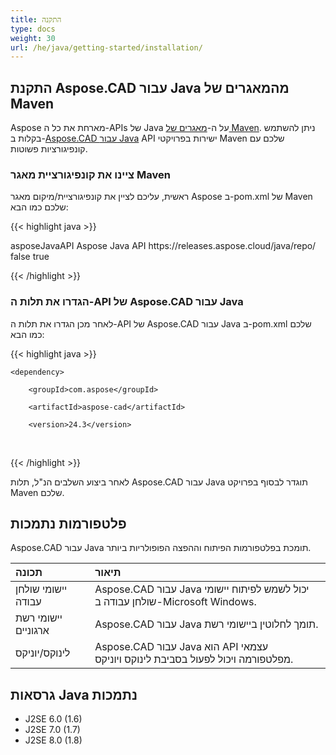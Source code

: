 ```yaml
---
title: התקנה
type: docs
weight: 30
url: /he/java/getting-started/installation/
---
```


## **התקנת Aspose.CAD עבור Java מהמאגרים של Maven**

Aspose מארחת את כל ה-APIs של Java על ה-[מאגרים של Maven](https://releases.aspose.com/java/repo/com/aspose/). ניתן להשתמש בקלות ב-[Aspose.CAD עבור Java](https://releases.aspose.com/java/repo/com/aspose/aspose-cad/) API ישירות בפרויקטי Maven שלכם עם קונפיגורציות פשוטות.

### **ציינו את קונפיגורציית מאגר Maven**

ראשית, עליכם לציין את קונפיגורציית/מיקום מאגר Aspose ב-pom.xml של Maven שלכם כמו הבא:

{{< highlight java >}}

<repositories>
    <repository>
        <id>asposeJavaAPI</id>
        <name>Aspose Java API</name>
        <url>https://releases.aspose.cloud/java/repo/</url>
        <snapshots>
            <enabled>false</enabled>
        </snapshots>
        <releases>
            <enabled>true</enabled>
        </releases>
    </repository>
</repositories>

{{< /highlight >}}

### **הגדרו את תלות ה-API של Aspose.CAD עבור Java**

לאחר מכן הגדרו את תלות ה-API של Aspose.CAD עבור Java ב-pom.xml שלכם כמו הבא:

{{< highlight java >}}

 <dependencies>

    <dependency>

        <groupId>com.aspose</groupId>

        <artifactId>aspose-cad</artifactId>

        <version>24.3</version>        

   </dependency>

</dependencies>

{{< /highlight >}}

לאחר ביצוע השלבים הנ"ל, תלות Aspose.CAD עבור Java תוגדר לבסוף בפרויקט Maven שלכם.

## **פלטפורמות נתמכות**

Aspose.CAD עבור Java תומכת בפלטפורמות הפיתוח וההפצה הפופולריות ביותר.

|**תכונה**|**תיאור**|
| :- | :- |
|יישומי שולחן עבודה|Aspose.CAD עבור Java יכול לשמש לפיתוח יישומי שולחן עבודה ב-Microsoft Windows.|
|יישומי רשת ארגוניים|Aspose.CAD עבור Java תומך לחלוטין ביישומי רשת.|
|לינוקס/יוניקס|Aspose.CAD עבור Java הוא API עצמאי מפלטפורמה ויכול לפעול בסביבת לינוקס ויוניקס.|

## **גרסאות Java נתמכות**

- J2SE 6.0 (1.6)
- J2SE 7.0 (1.7)
- J2SE 8.0 (1.8)
